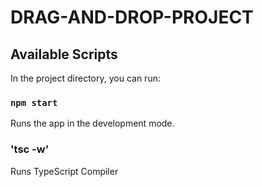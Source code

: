 # DRAG-AND-DROP-PROJECT

## Available Scripts

In the project directory, you can run:

### `npm start`

Runs the app in the development mode.

### 'tsc -w'

Runs TypeScript Compiler
